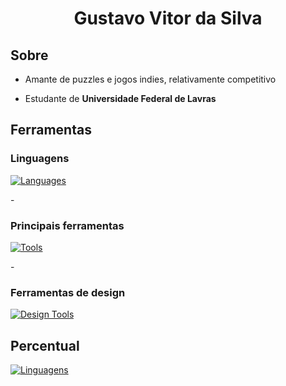 <h1 align="center"> Gustavo Vitor da Silva</h1>
<h2>  Sobre  </h2>

- Amante de puzzles e jogos indies, relativamente competitivo

- Estudante de **Universidade Federal de Lavras** 

<h2> Ferramentas </h2>

<h3><strong>Linguagens</strong></h3>

[![Languages](https://skillicons.dev/icons?i=java,python,javascript,c,r,cpp&perline=4)](https://skillicons.dev)

-<h3> **Principais ferramentas** </h3>
[![Tools](https://skillicons.dev/icons?i=vscode,git,css,html,nodejs,netbeans,&perline=4)](https://skillicons.dev)

 -<h3> **Ferramentas de design** </h3>
 [![Design Tools](https://skillicons.dev/icons?i=ae,ps,pr,blender)](https://skillicons.dev)

<h2> Percentual </h2>

   [![Linguagens](https://github-readme-stats.vercel.app/api/top-langs/?username=Bytsuki0&theme=dark&show_icons=true&layout=donut)](https://github.com/anuraghazra/github-readme-stats)

